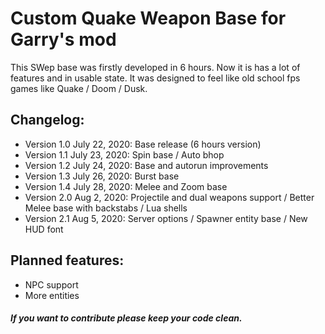 # Custom Quake Weapon Base for Garry's mod

This SWep base was firstly developed in 6 hours.
Now it is has a lot of features and in usable state.
It was designed to feel like old school fps games like Quake / Doom / Dusk.

## Changelog:
* Version 1.0 July 22, 2020: Base release (6 hours version)
* Version 1.1 July 23, 2020: Spin base / Auto bhop
* Version 1.2 July 24, 2020: Base and autorun improvements
* Version 1.3 July 26, 2020: Burst base
* Version 1.4 July 28, 2020: Melee and Zoom base
* Version 2.0 Aug 2, 2020: Projectile and dual weapons support / Better Melee base with backstabs / Lua shells
* Version 2.1 Aug 5, 2020: Server options / Spawner entity base / New HUD font

## Planned features:
* NPC support
* More entities

##### *If you want to contribute please keep your code clean.*